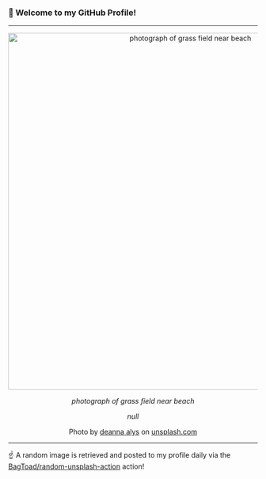### 👋 Welcome to my GitHub Profile!

----

<div align="center">
  <img width="720" src="https://images.unsplash.com/photo-1526376941343-705b61f3c80e?crop=entropy&cs=tinysrgb&fit=max&fm=jpg&ixid=M3w1NTI0OTR8MHwxfHJhbmRvbXx8fHx8fHx8fDE3MzYxNDQwMDN8&ixlib=rb-4.0.3&q=80&w=1080" alt="photograph of grass field near beach">
  
  <em>photograph of grass field near beach</em>
  
  <em>null</em>
  
  Photo by [deanna alys](https://deannaalys.com/) on [unsplash.com](https://unsplash.com/)
</div>

----

☝️ A random image is retrieved and posted to my profile daily via the [BagToad/random-unsplash-action](https://github.com/BagToad/random-unsplash-action) action!

